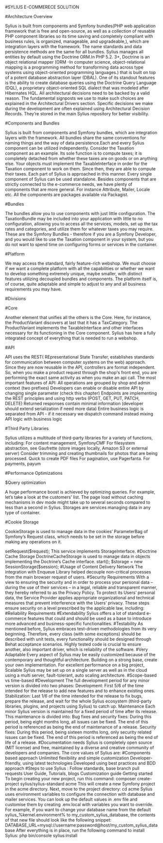 #SYLIUS E-COMMERECE SOLUTION

#Architecture Overview

Sylius is built from components and Symfony bundles(PHP web application framework that is free and open-source, as well as a collection of reusable PHP component libraries so its time saving and completely compliant with business rules, is organized, manageable, and upgradeable,), which are integration layers with the framework. The name standards and data persistence methods are the same for all bundles. Sylius manages all entities by default using the Doctrine ORM.In PHP 5.2. 3+, Doctrine is an object relational mapper (ORM -In computer science, object-relational mapping is a programming method for transforming data across type systems using object-oriented programming languages.) that is built on top of a potent database abstraction layer (DBAL). One of its standout features is the ability to create database queries using the Doctrine Query Language (DQL), a proprietary object-oriented SQL dialect that was modeled after Hibernates HQL. All architectural decisions need to be backed by a valid reason. The fundamental signposts we use to make such choices are explained in the Architectural Drivers section. Specific decisions we make during the development are often explained using Architectural Decision Records. They’re stored in the main Sylius repository for better visibility.

#Components and Bundles

Sylius is built from components and Symfony bundles, which are integration layers with the framework. All bundles share the same conventions for naming things and the way of data persistence.Each and every Sylius component can be utilized independently. Consider the Taxation component as an example. Its sole function is to compute taxes; it is completely detached from whether these taxes are on goods or on anything else. Your objects must implement the TaxableInterface in order for the Taxation component to work on them. Since then, they are able to compute their taxes. Each part of Sylius is approached in this manner. Every single component of Sylius can be used standalone. Besides components that are strictly connected to the e-commerce needs, we have plenty of components that are more general. For instance Attribute, Mailer, Locale etc. All the components are packages available via Packagist.

#Bundles

The bundles allow you to use components with just little configuration. The TaxationBundle may be included into your application with little to no configuration, allowing you to access all the services, models, set up the tax rates and categories, and utilize them for whatever taxes you may require. These are the Symfony Bundles - therefore if you are a Symfony Developer, and you would like to use the Taxation component in your system, but you do not want to spend time on configuring forms or services in the container.

#Platform

We may access the standard, fairly feature-rich webshop. We must choose if we want a complete platform with all the capabilities or whether we want to develop something extremely unique, maybe smaller, with distinct features utilizing decoupled bundles and components. The platform itself is, of course, quite adaptable and simple to adjust to any and all business requirements you may have.

#Divisions

#Core

Another element that unifies all the others is the Core. Here, for instance, the ProductVariant discovers at last that it has a TaxCategory. The ProductVariant implements the TaxableInterface and other interfaces necessary for its functioning in the Core component. Sylius has here a fully integrated concept of everything that is needed to run a webshop.

#API

API uses the REST( REpresentational State Transfer, establishes standards for communication between computer systems on the web) approach. Since they are now reusable in the API, controllers are format independent. So, when you make a product request through the shop's front end, you are performing the exact same activity as when you make an api call. The most important features of API: All operations are grouped by shop and admin context (two prefixes) Developers can enable or disable entire API by changing single parameter (check this chapter) Endpoints are implementing the REST principles and using http verbs (POST, GET, PUT, PATCH, DELETE) Returned responses contain minimal information (developer should extend serialization if need more data) Entire business logic is separated from API - if it necessary we dispatch command instead mixing API logic with business logic

#Third Party Libraries

Sylius utilizes a multitude of third-party libraries for a variety of functions, including: For content management, SymfonyCMF For filesystem abstraction, see Gaufrette (store images locally, Amazon S3 or external server) Consider trimming and creating thumbnails for photos that are being processed. Quick to create PDF files For pagination, use Pagerfanta. For payments, payum

#Performance Optimizations

$Query optimization

A huge performance boost is achieved by optimizing queries. For example, let’s take a look at the customers’ list. The page load without caching mechanisms in dev mode might take up to several seconds compared to less than a second in Sylius. Storages are services managing data in any type of container.


#Cookie Storage

CookieStorage is used to manage data in the cookies’ ParameterBag of Symfony’s Request class, which needs to be set in the storage before making any operations on it.

<?php

use Sylius\Component\Storage\CookieStorage;
use Symfony\Component\HttpFoundation\Request;

$request = // The request which cookies' data you would like to manage.

$storage = new CookieStorage();

$storage->setRequest($request);
This service implements StorageInterface.

#Doctrine Cache Storage
DoctrineCacheStorage is used to manage data in objects implementing the Doctrine’s Cache interface.

<?php

use Doctrine\Common\Cache\Cache;
use Sylius\Component\Storage\DoctrineCacheStorage;

$cache = // Your doctrine's cache.

$storage = new DoctrineCacheStorage($cache);

#Session Storage

SessionStorage is used to manage data in any class implementing the Symfony’s SessionInterface.

<?php

use Sylius\Component\Storage\SessionStorage;
use Symfony\Component\HttpFoundation\Session\Session;

$session = new Session();
$session->start();

$storage = new SessionStorage($session);


#Usage of Content Delivery Network

The integration with Enqueue Library helped decouple non-critical processes from the main browser request of users.

#Security Requirements

With a view to ensuring the security and in order to process your personal data – during the use of their services – in a legal, reliable and transparent manner, they hereby referred to as the Privacy Policy. To protect its Users’ personal data, the Service Provider applies appropriate organizational and technical measures that prevent interference with the Users’ privacy. These steps ensure security on a level prescribed by the applicable law, including:

#Reliability Requirements

#Extendability

Sylius offers a lot of standard e-commerce features that could and should be used as a base to introduce more advanced and business-specific functionalities.


#Testability

As mentioned before, Sylius embraces test-driven methodologies from its very beginning. Therefore, every class (with some exceptions) should be described with unit tests, every functionality should be designed through Behat acceptance scenarios. Highly tested code is crucial to ensure another, also important driver, which is reliability of the software.

#Very Adaptable

Every aspect of Sylius may be easily customized because of the contemporary and thoughtful architecture. Building on a strong base, create your own implementation. For excellent performance on a big project, Scalable Sylius may be set up on a single server as well as in the cloud using a multi server, fault-tolerant, auto scaling architecture.

#Scope-based vs time-based

#Development

The full development period for any minor version is divided into two phases:

Development: First 5/6 of the time intended for the release to add new features and to enhance existing ones. Stabilization: Last 1/6 of the time intended for the release to fix bugs, prepare the release, and wait for the whole Sylius ecosystem (third-party libraries, plugins, and projects using Sylius) to catch up.

Maintenance

Each minor Sylius version is maintained for a fixed period of time after its release. This maintenance is divided into: Bug fixes and security fixes: During this period, being eight months long, all issues can be fixed. The end of this period is referenced as being the end of maintenance of a release.

Security fixes:

During this period, being sixteen months long, only security related issues can be fixed. The end of this period is referenced as being the end of life of a release.

#Documentation needs

Sylius is completely open source (MIT license) and free, maintained by a diverse and creative community of developers and companies. The core values of Sylius are:

#Components based approach

Unlimited flexibility and simple customization
Developer-friendly, using latest technologies
Developed using best practices and BDD approach

#Steps to use Sylius :

Follow standards, base branch pull requests
User Guide, Tutorials, blogs
Customization guide
Getting started
To begin creating your new project, run this command:

composer create-project sylius/sylius-standard acme
This will create a new Symfony project in the acme directory. Next, move to the project directory:

cd acme
Sylius uses environment variables to configure the connection with database and mailer services. You can look up the default values in .env file and customise them by creating .env.local with variables you want to override. For example, if you want to change your database name from the default sylius_%kernel.environment% to my_custom_sylius_database, the contents of that new file should look like the following snippet:

DATABASE_URL=mysql://username:password@host/my_custom_sylius_database
After everything is in place, run the following command to install Sylius:

php bin/console sylius:install

